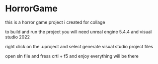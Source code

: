 # HorrorGame

this is a horror game project i created for collage 

to build and run the project you will need unreal engine 5.4.4 and visual studio 2022 

right click on the .uproject and select generate visual studio project files 

open sln file and fress crtl + f5 and enjoy everything will be there 

